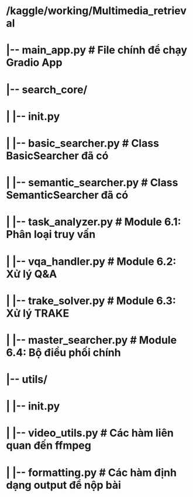 # /kaggle/working/Multimedia_retrieval
# |-- main_app.py             # File chính để chạy Gradio App
# |-- search_core/
# |   |-- __init__.py
# |   |-- basic_searcher.py     # Class BasicSearcher đã có
# |   |-- semantic_searcher.py  # Class SemanticSearcher đã có
# |   |-- task_analyzer.py      # Module 6.1: Phân loại truy vấn
# |   |-- vqa_handler.py        # Module 6.2: Xử lý Q&A
# |   |-- trake_solver.py       # Module 6.3: Xử lý TRAKE
# |   |-- master_searcher.py    # Module 6.4: Bộ điều phối chính
# |-- utils/
# |   |-- __init__.py
# |   |-- video_utils.py        # Các hàm liên quan đến ffmpeg
# |   |-- formatting.py         # Các hàm định dạng output để nộp bài
